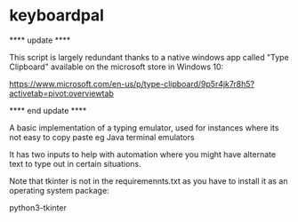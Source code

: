 # keyboardpal

 **** update ****
 
 This script is largely redundant thanks to a native windows app called "Type Clipboard" available on the microsoft store in Windows 10:
 
 https://www.microsoft.com/en-us/p/type-clipboard/9p5r4jk7r8h5?activetab=pivot:overviewtab
 
 **** end update ****
 
A basic implementation of a typing emulator, used for instances where its not easy to copy paste eg Java terminal emulators 

It has two inputs to help with automation where you might have alternate text to type out in certain situations.

Note that tkinter is not in the requiremennts.txt as you have to install it as an operating system package:

python3-tkinter
